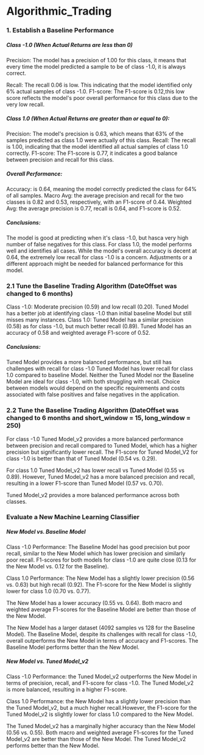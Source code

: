 # Algorithmic_Trading

### 1. Establish a Baseline Performance

#####  Class -1.0 (When Actual Returns are less than 0)
Precision: The model has a precision of 1.00 for this class, it means that every time the model predicted a sample to be of class -1.0, it is always correct.

Recall: The recall 0.06 is low. This indicating that the model identified only 6% actual samples of class -1.0.
F1-score: The F1-score is 0.12,this low score reflects the model's poor overall performance for this class due to the very low recall.

##### Class 1.0 (When Actual Returns are greater than or equal to 0):
Precision: The model's precision is 0.63, which means that 63% of the samples predicted as class 1.0 were actually of this class.
Recall: The recall is 1.00, indicating that the model identified all actual samples of class 1.0 correctly.
F1-score: The F1-score is 0.77, it indicates a good balance between precision and recall for this class.

##### Overall Performance:
Accuracy: is 0.64, meaning the model correctly predicted the class for 64% of all samples.
Macro Avg: the average precision and recall for the two classes is 0.82 and 0.53, respectively, with an F1-score of 0.44.
Weighted Avg: the average precision is 0.77, recall is 0.64, and F1-score is 0.52.

##### Conclusions:
The model is good at predicting when it's class -1.0, but hasca very high number of false negatives for this class.
For class 1.0, the model performs well and identifies all cases.
While the model's overall accuracy is decent at 0.64, the extremely low recall for class -1.0 is a concern.
Adjustments or a different approach might be needed for balanced performance for this model.

### 2.1 Tune the Baseline Trading Algorithm (DateOffset was changed to 6 months)
Class -1.0:
Moderate precision (0.59) and low recall (0.20).
Tuned Model has a  better job at identifying class -1.0 than initial baseline Model but still misses many instances.
Class 1.0:
Tuned Model has a similar precision (0.58) as for class -1.0, but much better recall (0.89).
Tuned Model has an accuracy of 0.58 and weighted average F1-score of 0.52.

##### Conclusions:
Tuned Model provides a more balanced performance, but still has challenges with recall for class -1.0
Tuned Model has lower recall for class 1.0 compared to baseline Model.
Neither the Tuned Model nor the Baseline Model are ideal for class -1.0, with both struggling with recall.
Choice between models would depend on the specific requirements and costs associated with false positives and false negatives in the application.

### 2.2 Tune the Baseline Trading Algorithm (DateOffset was changed to 6 months and short_window = 15, long_window = 250)

For class -1.0 Tuned Model_v2 provides a more balanced performance between precision and recall compared to Tuned Model, which has a higher precision but significantly lower recall.
The F1-score for Tuned Model_V2 for class -1.0 is better than that of Tuned Model (0.54 vs. 0.29).

For class 1.0 Tuned Model_v2 has lower recall vs Tuned Model (0.55 vs 0.89).
However, Tuned Model_v2 has a more balanced precision and recall, resulting in a lower F1-score than Tuned Model (0.57 vs. 0.70).

Tuned Model_v2 provides a more balanced performance across both classes.


### Evaluate a New Machine Learning Classifier

##### New Model vs. Baseline Model 
Class -1.0 Performance: The Baseline Model has good precision but poor recall, similar to the New Model which has lower precision and similarly poor recall.
F1-scores for both models for class -1.0 are quite close (0.13 for the New Model vs. 0.12 for the Baseline).

Class 1.0 Performance: The New Model has a slightly lower precision (0.56 vs. 0.63) but high recall (0.92). The F1-score for the New Model is slightly lower for class 1.0 (0.70 vs. 0.77).

The New Model has a lower accuracy (0.55 vs. 0.64).
Both macro and weighted average F1-scores for the Baseline Model are better than those of the New Model.

The New Model has a larger dataset (4092 samples vs 128 for the Baseline Model). 
The Baseline Model, despite its challenges with recall for class -1.0, overall outperforms the New Model in terms of accuracy and F1-scores. The Baseline Model performs better than the New Model.

##### New Model vs. Tuned Model_v2
Class -1.0 Performance: the Tuned Model_v2 outperforms the New Model in terms of precision, recall, and F1-score for class -1.0. The Tuned Model_v2 is more balanced, resulting in a higher F1-score.

Class 1.0 Performance: the New Model has a slightly lower precision than the Tuned Model_v2, but a much higher recall.However, the F1-score for the Tuned Model_v2 is slightly lower for class 1.0 compared to the New Model.

The Tuned Model_v2 has a marginally higher accuracy than the New Model (0.56 vs. 0.55).
Both macro and weighted average F1-scores for the Tuned Model_v2 are better than those of the New Model. The Tuned Model_v2 performs better than the New Model.